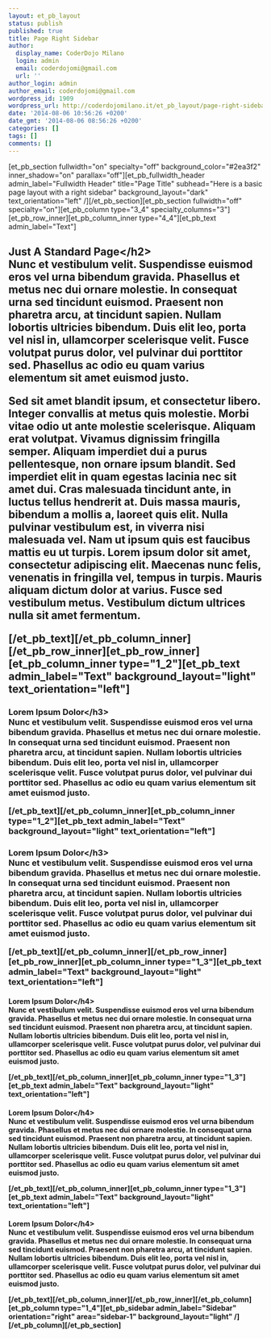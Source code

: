 ```yaml
---
layout: et_pb_layout
status: publish
published: true
title: Page Right Sidebar
author:
  display_name: CoderDojo Milano
  login: admin
  email: coderdojomi@gmail.com
  url: ''
author_login: admin
author_email: coderdojomi@gmail.com
wordpress_id: 1909
wordpress_url: http://coderdojomilano.it/et_pb_layout/page-right-sidebar/
date: '2014-08-06 10:56:26 +0200'
date_gmt: '2014-08-06 08:56:26 +0200'
categories: []
tags: []
comments: []
---
```

<p>[et_pb_section fullwidth="on" specialty="off" background_color="#2ea3f2" inner_shadow="on" parallax="off"][et_pb_fullwidth_header admin_label="Fullwidth Header" title="Page Title" subhead="Here is a basic page layout with a right sidebar" background_layout="dark" text_orientation="left" &#47;][&#47;et_pb_section][et_pb_section fullwidth="off" specialty="on"][et_pb_column type="3_4" specialty_columns="3"][et_pb_row_inner][et_pb_column_inner type="4_4"][et_pb_text admin_label="Text"]</p>
<h2>Just A Standard Page<&#47;h2><br />
Nunc et vestibulum velit. Suspendisse euismod eros vel urna bibendum gravida. Phasellus et metus nec dui ornare molestie. In consequat urna sed tincidunt euismod. Praesent non pharetra arcu, at tincidunt sapien. Nullam lobortis ultricies bibendum. Duis elit leo, porta vel nisl in, ullamcorper scelerisque velit. Fusce volutpat purus dolor, vel pulvinar dui porttitor sed. Phasellus ac odio eu quam varius elementum sit amet euismod justo.</p>
<p>Sed sit amet blandit ipsum, et consectetur libero. Integer convallis at metus quis molestie. Morbi vitae odio ut ante molestie scelerisque. Aliquam erat volutpat. Vivamus dignissim fringilla semper. Aliquam imperdiet dui a purus pellentesque, non ornare ipsum blandit. Sed imperdiet elit in quam egestas lacinia nec sit amet dui. Cras malesuada tincidunt ante, in luctus tellus hendrerit at. Duis massa mauris, bibendum a mollis a, laoreet quis elit. Nulla pulvinar vestibulum est, in viverra nisi malesuada vel. Nam ut ipsum quis est faucibus mattis eu ut turpis. Lorem ipsum dolor sit amet, consectetur adipiscing elit. Maecenas nunc felis, venenatis in fringilla vel, tempus in turpis. Mauris aliquam dictum dolor at varius. Fusce sed vestibulum metus. Vestibulum dictum ultrices nulla sit amet fermentum.</p>
<p>[&#47;et_pb_text][&#47;et_pb_column_inner][&#47;et_pb_row_inner][et_pb_row_inner][et_pb_column_inner type="1_2"][et_pb_text admin_label="Text" background_layout="light" text_orientation="left"]</p>
<h3>Lorem Ipsum Dolor<&#47;h3><br />
Nunc et vestibulum velit. Suspendisse euismod eros vel urna bibendum gravida. Phasellus et metus nec dui ornare molestie. In consequat urna sed tincidunt euismod. Praesent non pharetra arcu, at tincidunt sapien. Nullam lobortis ultricies bibendum. Duis elit leo, porta vel nisl in, ullamcorper scelerisque velit. Fusce volutpat purus dolor, vel pulvinar dui porttitor sed. Phasellus ac odio eu quam varius elementum sit amet euismod justo.</p>
<p>[&#47;et_pb_text][&#47;et_pb_column_inner][et_pb_column_inner type="1_2"][et_pb_text admin_label="Text" background_layout="light" text_orientation="left"]</p>
<h3>Lorem Ipsum Dolor<&#47;h3><br />
Nunc et vestibulum velit. Suspendisse euismod eros vel urna bibendum gravida. Phasellus et metus nec dui ornare molestie. In consequat urna sed tincidunt euismod. Praesent non pharetra arcu, at tincidunt sapien. Nullam lobortis ultricies bibendum. Duis elit leo, porta vel nisl in, ullamcorper scelerisque velit. Fusce volutpat purus dolor, vel pulvinar dui porttitor sed. Phasellus ac odio eu quam varius elementum sit amet euismod justo.</p>
<p>[&#47;et_pb_text][&#47;et_pb_column_inner][&#47;et_pb_row_inner][et_pb_row_inner][et_pb_column_inner type="1_3"][et_pb_text admin_label="Text" background_layout="light" text_orientation="left"]</p>
<h4>Lorem Ipsum Dolor<&#47;h4><br />
Nunc et vestibulum velit. Suspendisse euismod eros vel urna bibendum gravida. Phasellus et metus nec dui ornare molestie. In consequat urna sed tincidunt euismod. Praesent non pharetra arcu, at tincidunt sapien. Nullam lobortis ultricies bibendum. Duis elit leo, porta vel nisl in, ullamcorper scelerisque velit. Fusce volutpat purus dolor, vel pulvinar dui porttitor sed. Phasellus ac odio eu quam varius elementum sit amet euismod justo.</p>
<p>[&#47;et_pb_text][&#47;et_pb_column_inner][et_pb_column_inner type="1_3"][et_pb_text admin_label="Text" background_layout="light" text_orientation="left"]</p>
<h4>Lorem Ipsum Dolor<&#47;h4><br />
Nunc et vestibulum velit. Suspendisse euismod eros vel urna bibendum gravida. Phasellus et metus nec dui ornare molestie. In consequat urna sed tincidunt euismod. Praesent non pharetra arcu, at tincidunt sapien. Nullam lobortis ultricies bibendum. Duis elit leo, porta vel nisl in, ullamcorper scelerisque velit. Fusce volutpat purus dolor, vel pulvinar dui porttitor sed. Phasellus ac odio eu quam varius elementum sit amet euismod justo.</p>
<p>[&#47;et_pb_text][&#47;et_pb_column_inner][et_pb_column_inner type="1_3"][et_pb_text admin_label="Text" background_layout="light" text_orientation="left"]</p>
<h4>Lorem Ipsum Dolor<&#47;h4><br />
Nunc et vestibulum velit. Suspendisse euismod eros vel urna bibendum gravida. Phasellus et metus nec dui ornare molestie. In consequat urna sed tincidunt euismod. Praesent non pharetra arcu, at tincidunt sapien. Nullam lobortis ultricies bibendum. Duis elit leo, porta vel nisl in, ullamcorper scelerisque velit. Fusce volutpat purus dolor, vel pulvinar dui porttitor sed. Phasellus ac odio eu quam varius elementum sit amet euismod justo.</p>
<p>[&#47;et_pb_text][&#47;et_pb_column_inner][&#47;et_pb_row_inner][&#47;et_pb_column][et_pb_column type="1_4"][et_pb_sidebar admin_label="Sidebar" orientation="right" area="sidebar-1" background_layout="light" &#47;][&#47;et_pb_column][&#47;et_pb_section]</p>
